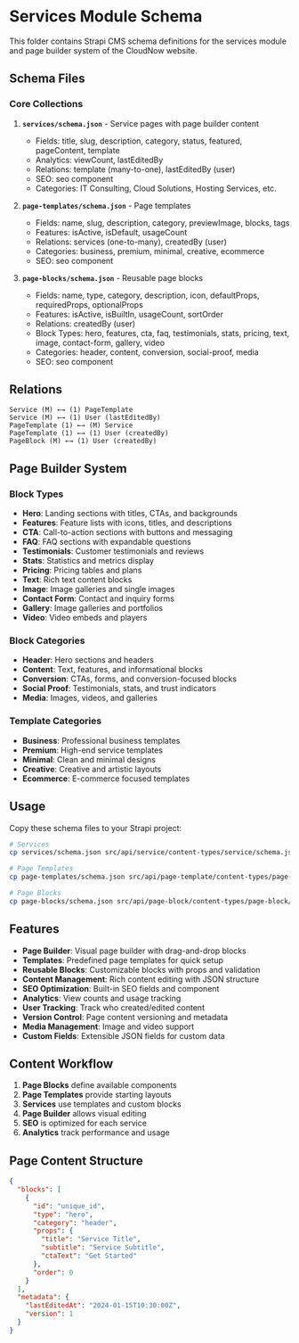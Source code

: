 # Services Module Schema

This folder contains Strapi CMS schema definitions for the services module and page builder system of the CloudNow website.

## Schema Files

### Core Collections

1. **`services/schema.json`** - Service pages with page builder content
   - Fields: title, slug, description, category, status, featured, pageContent, template
   - Analytics: viewCount, lastEditedBy
   - Relations: template (many-to-one), lastEditedBy (user)
   - SEO: seo component
   - Categories: IT Consulting, Cloud Solutions, Hosting Services, etc.

2. **`page-templates/schema.json`** - Page templates
   - Fields: name, slug, description, category, previewImage, blocks, tags
   - Features: isActive, isDefault, usageCount
   - Relations: services (one-to-many), createdBy (user)
   - Categories: business, premium, minimal, creative, ecommerce
   - SEO: seo component

3. **`page-blocks/schema.json`** - Reusable page blocks
   - Fields: name, type, category, description, icon, defaultProps, requiredProps, optionalProps
   - Features: isActive, isBuiltIn, usageCount, sortOrder
   - Relations: createdBy (user)
   - Block Types: hero, features, cta, faq, testimonials, stats, pricing, text, image, contact-form, gallery, video
   - Categories: header, content, conversion, social-proof, media
   - SEO: seo component

## Relations

```
Service (M) ←→ (1) PageTemplate
Service (M) ←→ (1) User (lastEditedBy)
PageTemplate (1) ←→ (M) Service
PageTemplate (1) ←→ (1) User (createdBy)
PageBlock (M) ←→ (1) User (createdBy)
```

## Page Builder System

### Block Types
- **Hero**: Landing sections with titles, CTAs, and backgrounds
- **Features**: Feature lists with icons, titles, and descriptions
- **CTA**: Call-to-action sections with buttons and messaging
- **FAQ**: FAQ sections with expandable questions
- **Testimonials**: Customer testimonials and reviews
- **Stats**: Statistics and metrics display
- **Pricing**: Pricing tables and plans
- **Text**: Rich text content blocks
- **Image**: Image galleries and single images
- **Contact Form**: Contact and inquiry forms
- **Gallery**: Image galleries and portfolios
- **Video**: Video embeds and players

### Block Categories
- **Header**: Hero sections and headers
- **Content**: Text, features, and informational blocks
- **Conversion**: CTAs, forms, and conversion-focused blocks
- **Social Proof**: Testimonials, stats, and trust indicators
- **Media**: Images, videos, and galleries

### Template Categories
- **Business**: Professional business templates
- **Premium**: High-end service templates
- **Minimal**: Clean and minimal designs
- **Creative**: Creative and artistic layouts
- **Ecommerce**: E-commerce focused templates

## Usage

Copy these schema files to your Strapi project:

```bash
# Services
cp services/schema.json src/api/service/content-types/service/schema.json

# Page Templates
cp page-templates/schema.json src/api/page-template/content-types/page-template/schema.json

# Page Blocks
cp page-blocks/schema.json src/api/page-block/content-types/page-block/schema.json
```

## Features

- **Page Builder**: Visual page builder with drag-and-drop blocks
- **Templates**: Predefined page templates for quick setup
- **Reusable Blocks**: Customizable blocks with props and validation
- **Content Management**: Rich content editing with JSON structure
- **SEO Optimization**: Built-in SEO fields and component
- **Analytics**: View counts and usage tracking
- **User Tracking**: Track who created/edited content
- **Version Control**: Page content versioning and metadata
- **Media Management**: Image and video support
- **Custom Fields**: Extensible JSON fields for custom data

## Content Workflow

1. **Page Blocks** define available components
2. **Page Templates** provide starting layouts
3. **Services** use templates and custom blocks
4. **Page Builder** allows visual editing
5. **SEO** is optimized for each service
6. **Analytics** track performance and usage

## Page Content Structure

```json
{
  "blocks": [
    {
      "id": "unique_id",
      "type": "hero",
      "category": "header",
      "props": {
        "title": "Service Title",
        "subtitle": "Service Subtitle",
        "ctaText": "Get Started"
      },
      "order": 0
    }
  ],
  "metadata": {
    "lastEditedAt": "2024-01-15T10:30:00Z",
    "version": 1
  }
}
```
